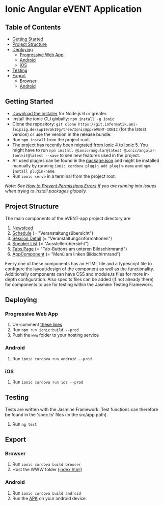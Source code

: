 # Ionic Angular eVENT Application


## Table of Contents
- [Getting Started](#getting-started)
- [Project Structure](#project-structure)
- [Deploying](#deploying)
  - [Progressive Web App](#progressive-web-app)
  - [Android](#android)
  - [iOS](#ios)
- [Testing](#testing)
- [Export](#export)
  - [Browser](#browser)
  - [Android](#android)


## Getting Started

* [Download the installer](https://nodejs.org/) for Node.js 6 or greater.
* Install the ionic CLI globally: `npm install -g ionic`
* Clone the repository: `git clone https://git.informatik.uni-leipzig.de/swp19/ak19g/tree/IonicApp/eVENT-IONIC` (for the latest version) or use the version in the release bundle.
* Run `npm install` from the project root.
* The project has recently been [migrated  from Ionic 4 to Ionic 5](https://ionicframework.com/docs/building/migration). You might have to run `npm install @ionic/angular@latest @ionic/angular-toolkit@latest --save` to see new features used in the project.
* All used plugins can be found in the [package.json](package.json) and might be installed manually by running `ionic cordova plugin add plugin-name` and `npm install plugin-name`.
* Run `ionic serve` in a terminal from the project root.

_Note: See [How to Prevent Permissions Errors](https://docs.npmjs.com/getting-started/fixing-npm-permissions) if you are running into issues when trying to install packages globally._


## Project Structure

The main components of the eVENT-app project directory are:

1. [Newsfeed](src/app/pages/newsfeed)
2. [Schedule](src/app/pages/schedule) (= "Veranstaltungsübersicht")
3. [Session Detail](src/app/pages/session-detail) (= "Veranstaltungsinformationen")
4. [Speaker List](src/app/pages/speaker-list) (= "Ausstellerübersicht")
5. [Tabs Page](src/app/pages/tabs-page) (= "Tab-Buttons am unteren Bildschirmrand")
6. [AppComponent](src/app) (= "Menü am linken Bildschirmrand")

Every one of these components has an HTML file and a typescript file to configure the layout/design of the component as well as the functionality. Additionally components can have CSS and module.ts files for more in-depth configuration. Also spec.ts files can be added (if not already there) for components to use for testing within the Jasmine Testing Framework.


## Deploying

### Progressive Web App

1. Un-comment [these lines](https://github.com/ionic-team/ionic2-app-base/blob/master/src/index.html#L21)
2. Run `npm run ionic:build --prod`
3. Push the `www` folder to your hosting service

### Android

1. Run `ionic cordova run android --prod`

### iOS

1. Run `ionic cordova run ios --prod`


## Testing

Tests are written with the Jasmine Framework.
Test functions can therefore be found in the 'spec.ts' files (in the src/app path).
1. Run `ng test`


## Export

### Browser

1. Run `ionic cordova build browser`
2. Host the WWW folder [(index.html)](www\index.html)

### Android

1. Run `ionic cordova build android`
2. Run the [APK](platforms\android\app\build\outputs\apk\debug\app-debug.apk) on your android device.